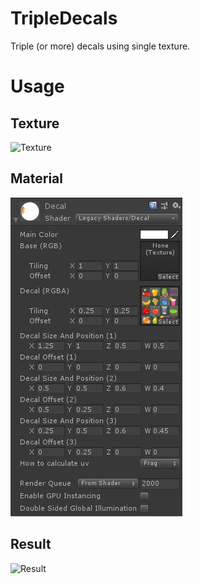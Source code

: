 # TripleDecals

Triple (or more) decals using single texture.

# Usage

## Texture

![Texture](pic/decal.png)

## Material

![Material](pic/material.png)

## Result

![Result](pic/result.png)